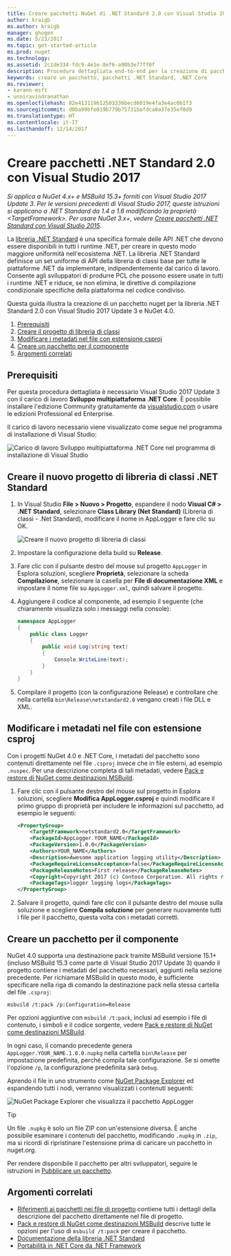 ```yaml
---
title: Creare pacchetti NuGet di .NET Standard 2.0 con Visual Studio 2017 | Microsoft Docs
author: kraigb
ms.author: kraigb
manager: ghogen
ms.date: 5/23/2017
ms.topic: get-started-article
ms.prod: nuget
ms.technology: 
ms.assetid: 2c1de334-fdc9-4e1e-8ef6-a90b3e77ff0f
description: Procedura dettagliata end-to-end per la creazione di pacchetti NuGet di .NET Standard 2.0 con NuGet 4.x e Visual Studio 2017.
keywords: creare un pacchetto, pacchetti .NET Standard, .NET Core
ms.reviewer:
- karann-msft
- unniravindranathan
ms.openlocfilehash: 82e413119b12503336becd6019e4fa3e4ac0b1f3
ms.sourcegitcommit: d0ba99bfe019b779b75731bafdca8a37e35ef0d9
ms.translationtype: HT
ms.contentlocale: it-IT
ms.lasthandoff: 12/14/2017
---
```

# <a name="create-net-standard-20-packages-with-visual-studio-2017"></a>Creare pacchetti .NET Standard 2.0 con Visual Studio 2017

*Si applica a NuGet 4.x+ e MSBuild 15.3+ forniti con Visual Studio 2017 Update 3. Per le versioni precedenti di Visual Studio 2017, queste istruzioni si applicano a .NET Standard da 1.4 a 1.6 modificando la proprietà \<TargetFramework\>. Per usare NuGet 3.x+, vedere [Creare pacchetti .NET Standard con Visual Studio 2015](../guides/create-net-standard-packages-vs2015.md).*

La [libreria .NET Standard](https://docs.microsoft.com/dotnet/articles/standard/library) è una specifica formale delle API .NET che devono essere disponibili in tutti i runtime .NET, per creare in questo modo maggiore uniformità nell'ecosistema .NET. La libreria .NET Standard definisce un set uniforme di API della libreria di classi base per tutte le piattaforme .NET da implementare, indipendentemente dal carico di lavoro. Consente agli sviluppatori di produrre PCL che possono essere usate in tutti i runtime .NET e riduce, se non elimina, le direttive di compilazione condizionale specifiche della piattaforma nel codice condiviso.

Questa guida illustra la creazione di un pacchetto nuget per la libreria .NET Standard 2.0 con Visual Studio 2017 Update 3 e NuGet 4.0.

1. [Prerequisiti](#pre-requisites)
1. [Creare il progetto di libreria di classi](#create-the-netstandard-class-library-project)
1. [Modificare i metadati nel file con estensione csproj](#edit-metadata-in-the-csproj-file)
1. [Creare un pacchetto per il componente](#package-the-component)
1. [Argomenti correlati](#related-topics)

## <a name="pre-requisites"></a>Prerequisiti

Per questa procedura dettagliata è necessario Visual Studio 2017 Update 3 con il carico di lavoro **Sviluppo multipiattaforma .NET Core**. È possibile installare l'edizione Community gratuitamente da [visualstudio.com](https://www.visualstudio.com/) o usare le edizioni Professional ed Enterprise.

Il carico di lavoro necessario viene visualizzato come segue nel programma di installazione di Visual Studio:

![Carico di lavoro Sviluppo multipiattaforma .NET Core nel programma di installazione di Visual Studio](media/NuGet4-01-Workload.png)

## <a name="create-the-net-standard-class-library-project"></a>Creare il nuovo progetto di libreria di classi .NET Standard

1. In Visual Studio **File > Nuovo > Progetto**, espandere il nodo **Visual C# > .NET Standard**, selezionare **Class Library (Net Standard)** (Libreria di classi - .Net Standard), modificare il nome in AppLogger e fare clic su OK.

    ![Creare il nuovo progetto di libreria di classi](media/NuGet4-02-NewProject.png)

1. Impostare la configurazione della build su **Release**.
1. Fare clic con il pulsante destro del mouse sul progetto `AppLogger` in Esplora soluzioni, scegliere **Proprietà**, selezionare la scheda **Compilazione**, selezionare la casella per **File di documentazione XML** e impostare il nome file su `AppLogger.xml`, quindi salvare il progetto.

1. Aggiungere il codice al componente, ad esempio il seguente (che chiaramente visualizza solo i messaggi nella console):

    ```cs
    namespace AppLogger
    {
        public class Logger
        {
            public void Log(string text)
            {
                Console.WriteLine(text);
            }
        }
    }
    ```

1. Compilare il progetto (con la configurazione Release) e controllare che nella cartella `bin\Release\netstandard2.0` vengano creati i file DLL e XML.

## <a name="edit-metadata-in-the-csproj-file"></a>Modificare i metadati nel file con estensione csproj

Con i progetti NuGet 4.0 e .NET Core, i metadati del pacchetto sono contenuti direttamente nel file `.csproj` invece che in file esterni, ad esempio `.nuspec`. Per una descrizione completa di tali metadati, vedere [Pack e restore di NuGet come destinazioni MSBuild](../schema/msbuild-targets.md#pack-target).

1. Fare clic con il pulsante destro del mouse sul progetto in Esplora soluzioni, scegliere **Modifica AppLogger.csproj** e quindi modificare il primo gruppo di proprietà per includere le informazioni sul pacchetto, ad esempio le seguenti:

    ```xml
    <PropertyGroup>
        <TargetFramework>netstandard2.0</TargetFramework>
        <PackageId>AppLogger.YOUR_NAME</PackageId>
        <PackageVersion>1.0.0</PackageVersion>
        <Authors>YOUR_NAME</Authors>
        <Description>Awesome application logging utility</Description>
        <PackageRequireLicenseAcceptance>false</PackageRequireLicenseAcceptance>
        <PackageReleaseNotes>First release</PackageReleaseNotes>
        <Copyright>Copyright 2017 (c) Contoso Corporation. All rights reserved.</Copyright>
        <PackageTags>logger logging logs</PackageTags>
    </PropertyGroup>
    ```

1. Salvare il progetto, quindi fare clic con il pulsante destro del mouse sulla soluzione e scegliere **Compila soluzione** per generare nuovamente tutti i file per il pacchetto, questa volta con i metadati corretti.


## <a name="package-the-component"></a>Creare un pacchetto per il componente

NuGet 4.0 supporta una destinazione pack tramite MSBuild versione 15.1+ (incluso MSBuild 15.3 come parte di Visual Studio 2017 Update 3) quando il progetto contiene i metadati del pacchetto necessari, aggiunti nella sezione precedente. Per richiamare MSBuild in questo modo, è sufficiente specificare nella riga di comando la destinazione pack nella stessa cartella del file `.csproj`:

    msbuild /t:pack /p:Configuration=Release

Per opzioni aggiuntive con `msbuild /t:pack`, inclusi ad esempio i file di contenuto, i simboli e il codice sorgente, vedere [Pack e restore di NuGet come destinazioni MSBuild](../schema/msbuild-targets.md#pack-target).

In ogni caso, il comando precedente genera `AppLogger.YOUR_NAME.1.0.0.nupkg` nella cartella `bin\Release` per impostazione predefinita, perché compila tale configurazione. Se si omette l'opzione `/p`, la configurazione predefinita sarà `Debug`. 

Aprendo il file in uno strumento come [NuGet Package Explorer](https://github.com/NuGetPackageExplorer/NuGetPackageExplorer) ed espandendo tutti i nodi, verranno visualizzati i contenuti seguenti:

![NuGet Package Explorer che visualizza il pacchetto AppLogger](media/NuGet4-03-PackageExplorer.png)

> [!Tip]
> Un file `.nupkg` è solo un file ZIP con un'estensione diversa. È anche possibile esaminare i contenuti del pacchetto, modificando `.nupkg` in `.zip`, ma si ricordi di ripristinare l'estensione prima di caricare un pacchetto in nuget.org.

Per rendere disponibile il pacchetto per altri sviluppatori, seguire le istruzioni in [Pubblicare un pacchetto](../create-packages/publish-a-package.md).

## <a name="related-topics"></a>Argomenti correlati

- [Riferimenti ai pacchetti nei file di progetto](../consume-packages/package-references-in-project-files.md) contiene tutti i dettagli della descrizione del pacchetto direttamente nel file di progetto.
- [Pack e restore di NuGet come destinazioni MSBuild](../schema/msbuild-targets.md) descrive tutte le opzioni per l'uso di `msbuild /t:pack` per creare il pacchetto.
- [Documentazione della libreria .NET Standard](https://docs.microsoft.com/dotnet/articles/standard/library)
- [Portabilità in .NET Core da .NET Framework](https://docs.microsoft.com/dotnet/articles/core/porting/index)
